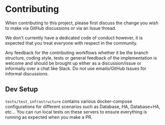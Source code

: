 # Contributing

When contributing to this project, please first discuss the change you wish to make via GitHub discussions or via an Issue thread.

We don't currently have a dedicated code of conduct however, it is expected that you treat everyone with respect in the community.

Any feedback for the contributing workflows whether it be the branch structure, coding style, tests or general feedback of the implementation is welcome and should be brought up either as a discussion/issue or informally over a chat like Slack. Do not use emails/GitHub Issues for informal discussions.

## Dev Setup

`tests/test_infrastructure` contains various docker-compose configurations for different scenarios such as Database, HA, Database+HA, etc... You can run local tests on these servers to ensure everything is running as expected when you make a PR.